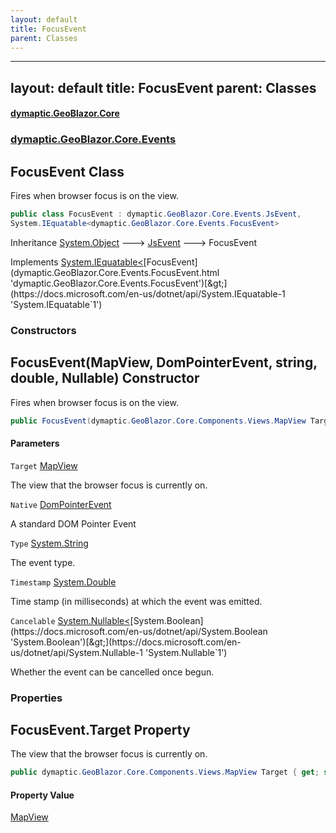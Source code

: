 ```yaml
---
layout: default
title: FocusEvent
parent: Classes
---
```

---
layout: default
title: FocusEvent
parent: Classes
---
#### [dymaptic.GeoBlazor.Core](index.html 'index')
### [dymaptic.GeoBlazor.Core.Events](index.html#dymaptic.GeoBlazor.Core.Events 'dymaptic.GeoBlazor.Core.Events')

## FocusEvent Class

Fires when browser focus is on the view.

```csharp
public class FocusEvent : dymaptic.GeoBlazor.Core.Events.JsEvent,
System.IEquatable<dymaptic.GeoBlazor.Core.Events.FocusEvent>
```

Inheritance [System.Object](https://docs.microsoft.com/en-us/dotnet/api/System.Object 'System.Object') &#129106; [JsEvent](dymaptic.GeoBlazor.Core.Events.JsEvent.html 'dymaptic.GeoBlazor.Core.Events.JsEvent') &#129106; FocusEvent

Implements [System.IEquatable&lt;](https://docs.microsoft.com/en-us/dotnet/api/System.IEquatable-1 'System.IEquatable`1')[FocusEvent](dymaptic.GeoBlazor.Core.Events.FocusEvent.html 'dymaptic.GeoBlazor.Core.Events.FocusEvent')[&gt;](https://docs.microsoft.com/en-us/dotnet/api/System.IEquatable-1 'System.IEquatable`1')
### Constructors

<a name='dymaptic.GeoBlazor.Core.Events.FocusEvent.FocusEvent(dymaptic.GeoBlazor.Core.Components.Views.MapView,dymaptic.GeoBlazor.Core.Events.DomPointerEvent,string,double,System.Nullable_bool_)'></a>

## FocusEvent(MapView, DomPointerEvent, string, double, Nullable<bool>) Constructor

Fires when browser focus is on the view.

```csharp
public FocusEvent(dymaptic.GeoBlazor.Core.Components.Views.MapView Target, dymaptic.GeoBlazor.Core.Events.DomPointerEvent Native, string Type, double Timestamp, System.Nullable<bool> Cancelable);
```
#### Parameters

<a name='dymaptic.GeoBlazor.Core.Events.FocusEvent.FocusEvent(dymaptic.GeoBlazor.Core.Components.Views.MapView,dymaptic.GeoBlazor.Core.Events.DomPointerEvent,string,double,System.Nullable_bool_).Target'></a>

`Target` [MapView](dymaptic.GeoBlazor.Core.Components.Views.MapView.html 'dymaptic.GeoBlazor.Core.Components.Views.MapView')

The view that the browser focus is currently on.

<a name='dymaptic.GeoBlazor.Core.Events.FocusEvent.FocusEvent(dymaptic.GeoBlazor.Core.Components.Views.MapView,dymaptic.GeoBlazor.Core.Events.DomPointerEvent,string,double,System.Nullable_bool_).Native'></a>

`Native` [DomPointerEvent](dymaptic.GeoBlazor.Core.Events.DomPointerEvent.html 'dymaptic.GeoBlazor.Core.Events.DomPointerEvent')

A standard DOM Pointer Event

<a name='dymaptic.GeoBlazor.Core.Events.FocusEvent.FocusEvent(dymaptic.GeoBlazor.Core.Components.Views.MapView,dymaptic.GeoBlazor.Core.Events.DomPointerEvent,string,double,System.Nullable_bool_).Type'></a>

`Type` [System.String](https://docs.microsoft.com/en-us/dotnet/api/System.String 'System.String')

The event type.

<a name='dymaptic.GeoBlazor.Core.Events.FocusEvent.FocusEvent(dymaptic.GeoBlazor.Core.Components.Views.MapView,dymaptic.GeoBlazor.Core.Events.DomPointerEvent,string,double,System.Nullable_bool_).Timestamp'></a>

`Timestamp` [System.Double](https://docs.microsoft.com/en-us/dotnet/api/System.Double 'System.Double')

Time stamp (in milliseconds) at which the event was emitted.

<a name='dymaptic.GeoBlazor.Core.Events.FocusEvent.FocusEvent(dymaptic.GeoBlazor.Core.Components.Views.MapView,dymaptic.GeoBlazor.Core.Events.DomPointerEvent,string,double,System.Nullable_bool_).Cancelable'></a>

`Cancelable` [System.Nullable&lt;](https://docs.microsoft.com/en-us/dotnet/api/System.Nullable-1 'System.Nullable`1')[System.Boolean](https://docs.microsoft.com/en-us/dotnet/api/System.Boolean 'System.Boolean')[&gt;](https://docs.microsoft.com/en-us/dotnet/api/System.Nullable-1 'System.Nullable`1')

Whether the event can be cancelled once begun.
### Properties

<a name='dymaptic.GeoBlazor.Core.Events.FocusEvent.Target'></a>

## FocusEvent.Target Property

The view that the browser focus is currently on.

```csharp
public dymaptic.GeoBlazor.Core.Components.Views.MapView Target { get; set; }
```

#### Property Value
[MapView](dymaptic.GeoBlazor.Core.Components.Views.MapView.html 'dymaptic.GeoBlazor.Core.Components.Views.MapView')

